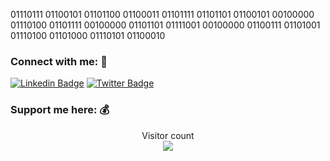 <!-- Introduction --> 
<p>
01110111 01100101 01101100 01100011 01101111 01101101 01100101 00100000 01110100 01101111 00100000 01101101 01111001 00100000 01100111 01101001 01110100 01101000 01110101 01100010
         </p>
         
### Connect with me: 🤝
  
[![Linkedin Badge](https://img.shields.io/badge/-LinkedIn-blue?style=flat-square&logo=Linkedin&logoColor=white&link=https://www.linkedin.com/in/davidadamszx1/)](https://www.linkedin.com/in/davidadamszx1/)  [![Twitter Badge](https://img.shields.io/badge/-Twitter-1ca0f1?style=flat-square&labelColor=1ca0f1&logo=twitter&logoColor=white&link=https://twitter.com/david64adams)](https://twitter.com/david64adams)    

### Support me here: 💰

<p align="center"> 
  Visitor count<br>
  <img src="https://profile-counter.glitch.me/davidatoms/count.svg" />
</p>
